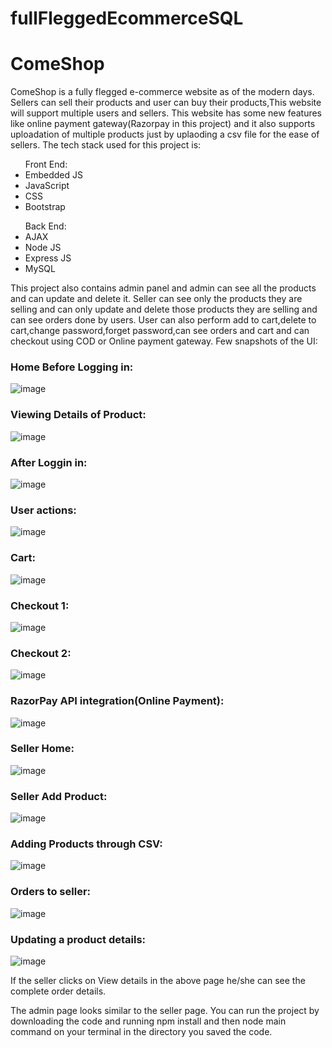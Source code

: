 # fullFleggedEcommerceSQL
<b><h1>ComeShop</h1></b>
ComeShop is a fully flegged e-commerce website as of the modern days.
Sellers can sell their products and user can buy their products,This website will support multiple users and sellers.
This website has some new features like online payment gateway(Razorpay in this project) and it also supports uploadation of multiple products just by uplaoding a csv file for the ease of sellers.
The tech stack used for this project is:
<ul>Front End:
  <li>Embedded JS</li>
  <li>JavaScript</li>
  <li>CSS</li>
  <li>Bootstrap</li>
</ul>
<ul>Back End:
  <li>AJAX</li>
  <li>Node JS</li>
  <li>Express JS</li>
  <li>MySQL</li>
 </ul>
  
This project also contains admin panel and admin can see all the products and can update and delete it.
Seller can see only the products they are selling and can only update and delete those products they are selling and can see orders done by users.
User can also perform add to cart,delete to cart,change password,forget password,can see orders and cart and can checkout using COD or Online payment gateway.
Few snapshots of the UI:

<h3>Home Before Logging in:</h3>

![image](https://user-images.githubusercontent.com/121314308/232250380-a53daafc-096b-4025-899f-97ced69f5652.png)

<h3>Viewing Details of Product:</h3>

![image](https://user-images.githubusercontent.com/121314308/232250441-a0afcbe8-c005-42a9-96bd-c7e4997f1897.png)

<h3>After Loggin in:</h3>

![image](https://user-images.githubusercontent.com/121314308/232250499-1c96fa60-fab4-45ae-9ce5-d8c870be1e48.png)

<h3>User actions:</h3>

![image](https://user-images.githubusercontent.com/121314308/232250524-7bb35609-e9c8-4cd7-8596-59dc0b9070d7.png)

<h3>Cart:</h3>

![image](https://user-images.githubusercontent.com/121314308/232250555-8e2883f4-3786-4cbb-8afb-f22310438ad0.png)

<h3>Checkout 1:</h3>

![image](https://user-images.githubusercontent.com/121314308/232250623-16047877-d480-4426-85e7-d6bd7bfb51f0.png)

<h3>Checkout 2:</h3>

![image](https://user-images.githubusercontent.com/121314308/232250640-ebf9736a-d430-4043-86b8-94cf41c931b0.png)

<h3>RazorPay API integration(Online Payment):</h3>

![image](https://user-images.githubusercontent.com/121314308/232250926-74ee51d8-0860-49e0-ad2a-c313999e3217.png)

<h3>Seller Home:</h3>

![image](https://user-images.githubusercontent.com/121314308/232250679-cb1817c2-d163-4350-9f58-09ad9c5dacfb.png)

<h3>Seller Add Product:</h3>

![image](https://user-images.githubusercontent.com/121314308/232250714-dd4c578c-b2d6-4942-96b2-3b3c99be230f.png)

<h3>Adding Products through CSV:</h3>

![image](https://user-images.githubusercontent.com/121314308/232250738-b80f32c3-d81a-455f-9b5e-33d4e72257da.png)

<h3>Orders to seller:</h3>

![image](https://user-images.githubusercontent.com/121314308/232250765-d9482647-215f-4a1f-ba8d-8657a3b0aaaa.png)

<h3>Updating a product details:</h3>

![image](https://user-images.githubusercontent.com/121314308/232250843-1ab21005-002d-46d5-a409-995323636dd4.png)


If the seller clicks on View details in the above page he/she can see the complete order details.

The admin page looks similar to the seller page.
You can run the project by downloading the code and running npm install and then node main command on your terminal in the directory you saved the code.



